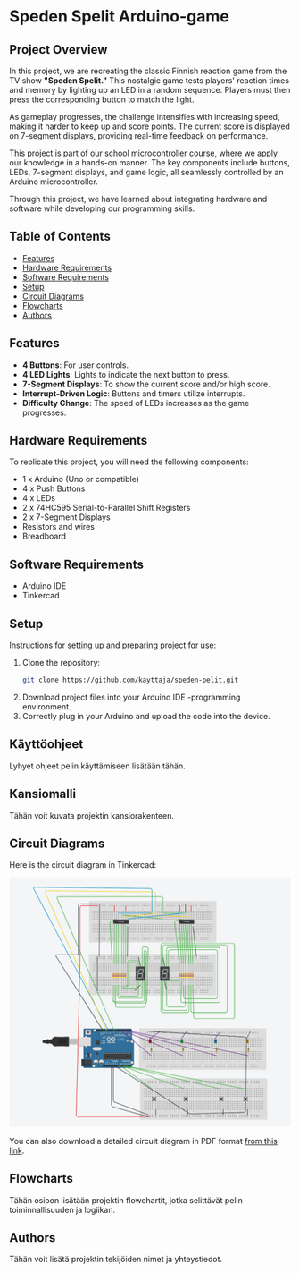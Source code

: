 # Speden Spelit Arduino-game

## Project Overview

In this project, we are recreating the classic Finnish reaction game from the TV show **"Speden Spelit."** This nostalgic game tests players' reaction times and memory by lighting up an LED in a random sequence. Players must then press the corresponding button to match the light.

As gameplay progresses, the challenge intensifies with increasing speed, making it harder to keep up and score points. The current score is displayed on 7-segment displays, providing real-time feedback on performance.

This project is part of our school microcontroller course, where we apply our knowledge in a hands-on manner. The key components include buttons, LEDs, 7-segment displays, and game logic, all seamlessly controlled by an Arduino microcontroller. 

Through this project, we have learned about integrating hardware and software while developing our programming skills.

## Table of Contents
- [Features](#features)
- [Hardware Requirements](#hardware-requirements)
- [Software Requirements](#software-requirements)
- [Setup](#setup)
- [Circuit Diagrams](#circuit-diagrams)
- [Flowcharts](#flowcharts)
- [Authors](#authors)

## Features

- **4 Buttons**: For user controls.
- **4 LED Lights**: Lights to indicate the next button to press.
- **7-Segment Displays**: To show the current score and/or high score.
- **Interrupt-Driven Logic**: Buttons and timers utilize interrupts.
- **Difficulty Change**: The speed of LEDs increases as the game progresses.

## Hardware Requirements
To replicate this project, you will need the following components:

- 1 x Arduino (Uno or compatible)
- 4 x Push Buttons
- 4 x LEDs
- 2 x 74HC595 Serial-to-Parallel Shift Registers
- 2 x 7-Segment Displays
- Resistors and wires
- Breadboard

## Software Requirements

- Arduino IDE
- Tinkercad

## Setup
Instructions for setting up and preparing project for use:

1. Clone the repository:
    ```bash
    git clone https://github.com/kayttaja/speden-pelit.git
    ```
2. Download project files into your Arduino IDE -programming environment.
3. Correctly plug in your Arduino and upload the code into the device.

## Käyttöohjeet
Lyhyet ohjeet pelin käyttämiseen lisätään tähän.

## Kansiomalli
Tähän voit kuvata projektin kansiorakenteen.

## Circuit Diagrams

Here is the circuit diagram in Tinkercad:

![Circuit diagram in Tinkercad](Images/circuit_tinkercad.png)

You can also download a detailed circuit diagram in PDF format [from this link](Images/circuit_diagram.pdf).

## Flowcharts
Tähän osioon lisätään projektin flowchartit, jotka selittävät pelin toiminnallisuuden ja logiikan.

## Authors
Tähän voit lisätä projektin tekijöiden nimet ja yhteystiedot.
